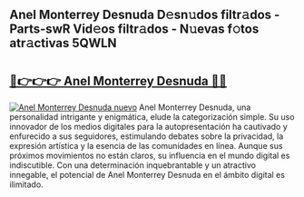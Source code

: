 ## Anel Monterrey Desnuda D𝚎sn𝚞dos filtr𝚊dos - Parts-swR Vid𝚎os filtr𝚊dos - N𝚞evas f𝚘tos atr𝚊ctivas 5QWLN

# <h2><a href="http://mb8d6le.tromn.icu/?c=Anel+Monterrey+Desnuda">🔗👉👉👉 Anel Monterrey Desnuda 🔗🔗</a></h2>

[![Anel Monterrey Desnuda nuevo](https://i.imgur.com/pEAQMta.gif)](http://mb8d6le.tromn.icu/?c=Anel+Monterrey+Desnuda)
Anel Monterrey Desnuda, una personalidad intrigante y enigmática, elude la categorización simple. Su uso innovador de los medios digitales para la autopresentación ha cautivado y enfurecido a sus seguidores, estimulando debates sobre la privacidad, la expresión artística y la esencia de las comunidades en línea. Aunque sus próximos movimientos no están claros, su influencia en el mundo digital es indiscutible. Con una determinación inquebrantable y un atractivo innegable, el potencial de Anel Monterrey Desnuda en el ámbito digital es ilimitado.
